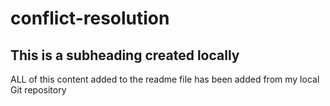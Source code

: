 # conflict-resolution

## This is a subheading created locally

ALL of this content added to the readme file has been added from my local Git repository